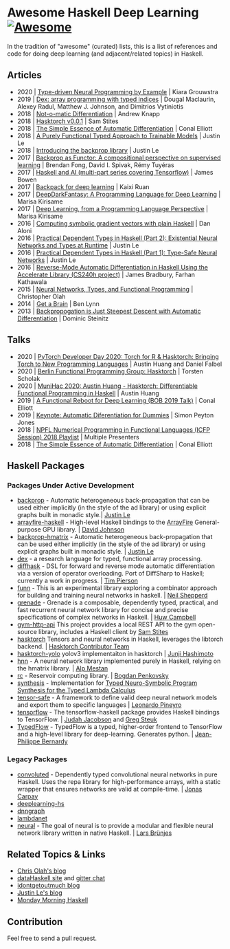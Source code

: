# Awesome Haskell Deep Learning [![Awesome](https://cdn.rawgit.com/sindresorhus/awesome/d7305f38d29fed78fa85652e3a63e154dd8e8829/media/badge.svg)](https://github.com/avctrh/awesome-haskell-deep-learning)

In the tradition of "awesome" (curated) lists, this is a list of references and code for doing deep learning (and adjacent/related topics) in Haskell.

## Articles

- 2020 | [Type-driven Neural Programming by Example](https://arxiv.org/abs/2008.12613) | Kiara Grouwstra
- 2019 | [Dex: array programming with typed indices](https://openreview.net/pdf?id=rJxd7vsWPS) | Dougal Maclaurin, Alexey Radul, Matthew J. Johnson, and Dimitrios Vytiniotis
- 2018 | [Not-o-matic Differentiation](https://ajknapp.github.io/2018/08/14/notomatic-differentiation.html) | Andrew Knapp
- 2018 | [Hasktorch v0.0.1](https://medium.com/@stites/hasktorch-v0-0-1-28d9ab270f3f) | Sam Stites
- 2018 | [The Simple Essence of Automatic Differentiation](http://conal.net/papers/essence-of-ad/essence-of-ad-icfp.pdf) | Conal Elliott
- 2018 | [A Purely Functional Typed Approach to Trainable Models](https://blog.jle.im/entry/purely-functional-typed-models-1.html) | Justin Le
- 2018 | [Introducing the backprop library](https://blog.jle.im/entry/introducing-the-backprop-library.html) | Justin Le
- 2017 | [Backprop as Functor: A compositional perspective on supervised learning](https://arxiv.org/abs/1711.10455) | Brendan Fong, David I. Spivak, Rémy Tuyéras
- 2017 | [Haskell and AI (multi-part series covering Tensorflow)](https://mmhaskell.com/haskell-ai/) | James Bowen
- 2017 | [Backpack for deep learning](http://blog.ezyang.com/2017/08/backpack-for-deep-learning/) | Kaixi Ruan
- 2017 | [DeepDarkFantasy: A Programming Language for Deep Learning](https://github.com/ThoughtWorksInc/DeepDarkFantasy) | Marisa Kirisame
- 2017 | [Deep Learning, from a Programming Language Perspective](https://marisa.moe/2017/DLPL/) | Marisa Kirisame
- 2016 | [Computing symbolic gradient vectors with plain Haskell](http://blog.aloni.org/posts/symbolic-gradients-with-plain-haskell/) | Dan Aloni
- 2016 | [Practical Dependent Types in Haskell (Part 2): Existential Neural Networks and Types at Runtime](https://blog.jle.im/) | Justin Le
- 2016 | [Practical Dependent Types in Haskell (Part 1): Type-Safe Neural Networks](https://blog.jle.im/entry/practical-dependent-types-in-haskell-1.html) | Justin Le
- 2016 | [Reverse-Mode Automatic Differentiation in Haskell Using the Accelerate Library (CS240h project)](http://www.scs.stanford.edu/16wi-cs240h/projects/bradbury_kathawala.pdf) | James Bradbury, Farhan Kathawala
- 2015 | [Neural Networks, Types, and Functional Programming](http://colah.github.io/posts/2015-09-NN-Types-FP/) | Christopher Olah
- 2014 | [Get a Brain](https://crypto.stanford.edu/~blynn/haskell/brain.html) | Ben Lynn
- 2013 | [Backpropogation is Just Steepest Descent with Automatic Differentiation](https://idontgetoutmuch.wordpress.com/2013/10/13/backpropogation-is-just-steepest-descent-with-automatic-differentiation-2/) | Dominic Steinitz

## Talks

- 2020 | [PyTorch Developer Day 2020: Torch for R & Hasktorch: Bringing Torch to New Programming Languages](https://www.youtube.com/watch?v=ZnYa99QoznE) | Austin Huang and Daniel Falbel
- 2020 | [Berlin Functional Programming Group: Hasktorch](https://www.youtube.com/watch?v=ZnYa99QoznE) | Torsten Scholak
- 2020 | [MuniHac 2020: Austin Huang - Hasktorch: Differentiable Functional Programming in Haskell](https://www.youtube.com/watch?v=Qu6RIO02m1U) | Austin Huang
- 2019 | [A Functional Reboot for Deep Learning (BOB 2019 Talk)](https://github.com/conal/talk-2018-deep-learning-rebooted) | Conal Elliott
- 2019 | [Keynote: Automatic Diferentiation for Dummies](https://www.youtube.com/watch?v=FtnkqIsfNQc) | Simon Peyton Jones
- 2018 | [NPFL Numerical Programming in Functional Languages (ICFP Session) 2018 Playlist](https://www.youtube.com/watch?v=0SUvyhbFjeg&list=PLnqUlCo055hWb33k7lJ16TZpG6ZYTOmWj) | Multiple Presenters
- 2018 | [The Simple Essence of Automatic Differentiation](https://www.youtube.com/watch?v=ne99laPUxN4) | Conal Elliott

## Haskell Packages

### Packages Under Active Development

- [backprop](http://hackage.haskell.org/package/backprop) - Automatic
  heterogeneous back-propagation that can be used either implicitly (in the
  style of the ad library) or using explicit graphs built in monadic style.|
  [Justin Le](https://github.com/mstksg) 
- [arrayfire-haskell](http://hackage.haskell.org/package/arrayfire) - High-level Haskell bindings to the [ArrayFire](https://github.com/arrayfire/arrayfire) General-purpose GPU library. | [David Johnson](https://github.com/dmjio) 
- [backprop-hmatrix](http://hackage.haskell.org/package/backprop) - Automatic
  heterogeneous back-propagation that can be used either implicitly (in the
  style of the ad library) or using explicit graphs built in monadic style. |
  [Justin Le](https://github.com/mstksg)
- [dex](https://github.com/google-research/dex-lang) - a research language for typed, functional array processing.
- [diffhask](https://github.com/o1lo01ol1o/diffhask) -
  DSL for forward and reverse mode automatic differentiation via a version of 
  operator overloading. Port of DiffSharp to Haskell; currently a work in 
  progress. | [Tim Pierson](https://github.com/o1lo01ol1o)
- [funn](https://github.com/nshepperd/funn) - This is an experimental library
  exploring a combinator approach for building and training neural networks in
  haskell. | [Neil Shepperd](https://github.com/nshepperd)
- [grenade](https://github.com/HuwCampbell/grenade) - Grenade is a composable,
  dependently typed, practical, and fast recurrent neural network library for
  concise and precise specifications of complex networks in Haskell. | [Huw
  Campbell](https://github.com/HuwCampbell)
- [gym-http-api](https://github.com/openai/gym-http-api) This project provides a
  local REST API to the gym open-source library, includes a Haskell client by
  [Sam Stites](https://github.com/stites)
- [hasktorch](https://github.com/hasktorch/hasktorch) Tensors and neural networks
  in Haskell, leverages the libtorch backend. |
  [Hasktorch Contributor Team](https://github.com/hasktorch/hasktorch/graphs/contributors)
- [hasktorch-yolo](https://github.com/junjihashimoto/hasktorch-yolo) yolov3 implementaiton in hasktorch | [Junji Hashimoto](https://github.com/junjihashimoto)
- [hnn](http://hackage.haskell.org/package/hnn) - A neural network library
  implemented purely in Haskell, relying on the hmatrix library. | [Alp
  Mestan](https://github.com/alpmestan)
- [rc](http://hackage.haskell.org/package/rc) - Reservoir computing library. 
  | [Bogdan Penkovsky](https://github.com/masterdezign)
- [synthesis](https://gitlab.com/tycho01/hasktorch/tree/synthesis/synthesis/) - Implementation for [Typed Neuro-Symbolic Program Synthesis for the Typed Lambda Calculus](https://arxiv.org/abs/2008.12613)
- [tensor-safe](https://github.com/leopiney/tensor-safe) - A framework to define
  valid deep neural network models and export them to specific languages
  | [Leonardo Pineyro](https://github.com/leopiney)
- [tensorflow](https://github.com/tensorflow/haskell) - The tensorflow-haskell
  package provides Haskell bindings to TensorFlow. | [Judah
  Jacobson](https://github.com/judah) and [Greg
  Steuk](https://github.com/blackgnezdo)
- [TypedFlow](https://github.com/GU-CLASP/TypedFlow) - TypedFlow is a typed,
  higher-order frontend to TensorFlow and a high-level library for
  deep-learning. Generates python. | [Jean-Philippe
  Bernardy](https://github.com/jyp)

### Legacy Packages

- [convoluted](https://github.com/jonascarpay/convoluted) - Dependently typed
  convolutional neural networks in pure Haskell. Uses the repa library for
  high-performance arrays, with a static wrapper that ensures networks are valid
  at compile-time. | [Jonas Carpay](https://github.com/jonascarpay)
- [deeplearning-hs](https://hackage.haskell.org/package/deeplearning-hs)
- [dnngraph](https://github.com/ajtulloch/dnngraph)
- [lambdanet](https://hackage.haskell.org/package/LambdaNet)
- [neural](http://hackage.haskell.org/package/neural) - The goal of neural is to
  provide a modular and flexible neural network library written in native
  Haskell. | [Lars Brünjes](https://github.com/brunjlar)

## Related Topics & Links

- [Chris Olah's blog](http://colah.github.io/archive.html)
- [dataHaskell site](http://www.datahaskell.org/) and [gitter chat](https://gitter.im/dataHaskell/Lobby)
- [idontgetoutmuch blog](https://idontgetoutmuch.wordpress.com/)
- [Justin Le's blog](https://blog.jle.im/)
- [Monday Morning Haskell](https://mmhaskell.com/)

## Contribution

Feel free to send a pull request.
